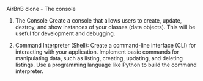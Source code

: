 AirBnB clone - The console

1. The Console
Create a console that allows users to create, update, destroy, and show instances of your classes (data objects). This will be useful for development and debugging.

2. Command Interpreter (Shell):
Create a command-line interface (CLI) for interacting with your application.
Implement basic commands for manipulating data, such as listing, creating, updating, and deleting listings.
Use a programming language like Python to build the command interpreter.
